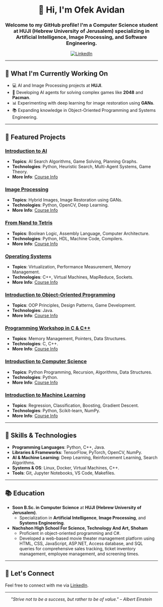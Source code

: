 <h1 align="center">👋 Hi, I'm Ofek Avidan</h1>



<h3 align="center">Welcome to my GitHub profile! I'm a Computer Science student at HUJI (Hebrew University of Jerusalem) specializing in Artificial Intelligence, Image Processing, and Software Engineering.</h3>

<p align="center">
  <a href="https://www.linkedin.com/in/ofekavidan/">
    <img alt="LinkedIn" src="https://img.shields.io/badge/LinkedIn-Ofek%20Avidan-blue?style=for-the-badge&logo=linkedin">
  </a>

</p>

---

<h2>🔭 What I'm Currently Working On</h2>

- 💻 AI and Image Processing projects at **HUJI**.
- 🤖 Developing AI agents for solving complex games like **2048** and **Pacman**.
- 📊 Experimenting with deep learning for image restoration using **GANs**.
- 📚 Expanding knowledge in Object-Oriented Programming and Systems Engineering.

---

<h2>🌟 Featured Projects</h2>

### [Introduction to AI](https://github.com/ofekavidan/Introduction-to-Artificial-Intelligence)
- **Topics**: AI Search Algorithms, Game Solving, Planning Graphs.
- **Technologies**: Python, Heuristic Search, Multi-Agent Systems, Game Theory.
- **More Info**: [Course Info](https://shnaton.huji.ac.il/index.php/NewSyl/67842/2/2019)

### [Image Processing](https://github.com/ofekavidan/Image-Processing)
- **Topics**: Hybrid Images, Image Restoration using GANs.
- **Technologies**: Python, OpenCV, Deep Learning.
- **More Info**: [Course Info](https://shnaton.huji.ac.il/index.php/NewSyl/67829/2/2022/)

### [From Nand to Tetris](https://github.com/ofekavidan/Nand2Tetris)
- **Topics**: Boolean Logic, Assembly Language, Computer Architecture.
- **Technologies**: Python, HDL, Machine Code, Compilers.
- **More Info**: [Course Info](https://shnaton.huji.ac.il/index.php/NewSyl/67925/2/2022)

### [Operating Systems](https://github.com/ofekavidan/Operating-Systems)
- **Topics**: Virtualization, Performance Measurement, Memory Management.
- **Technologies**: C++, Virtual Machines, MapReduce, Sockets.
- **More Info**: [Course Info](https://shnaton.huji.ac.il/index.php/NewSyl/67808/2/2021)

### [Introduction to Object-Oriented Programming](https://github.com/ofekavidan/Intro-to-Object-oriented-programming)
- **Topics**: OOP Principles, Design Patterns, Game Development.
- **Technologies**: Java.
- **More Info**: [Course Info](https://shnaton.huji.ac.il/index.php/NewSyl/67315/2/2022)

### [Programming Workshop in C & C++](https://github.com/ofekavidan/Workshop-in-C-CPP)
- **Topics**: Memory Management, Pointers, Data Structures.
- **Technologies**: C, C++.
- **More Info**: [Course Info](https://shnaton.huji.ac.il/index.php/NewSyl/67315/2/2022)

### [Introduction to Computer Science](https://github.com/ofekavidan/Introduction-to-CS)
- **Topics**: Python Programming, Recursion, Algorithms, Data Structures.
- **Technologies**: Python.
- **More Info**: [Course Info](https://shnaton.huji.ac.il/index.php/NewSyl/67315/2/2022)

### [Introduction to Machine Learning](https://github.com/ofekavidan/Introduction-To-Machine-Learning)
- **Topics**: Regression, Classification, Boosting, Gradient Descent.
- **Technologies**: Python, Scikit-learn, NumPy.
- **More Info**: [Course Info](https://shnaton.huji.ac.il/index.php/NewSyl/67577/2/2020/)


---

<h2>🚀 Skills & Technologies</h2>

- **Programming Languages**: Python, C++, Java.
- **Libraries & Frameworks**: TensorFlow, PyTorch, OpenCV, NumPy.
- **AI & Machine Learning**: Deep Learning, Reinforcement Learning, Search Algorithms.
- **Systems & OS**: Linux, Docker, Virtual Machines, C++.
- **Tools**: Git, Jupyter Notebooks, VS Code, Makefiles.

---

<h2>📚 Education</h2>

- **Soon B.Sc. in Computer Science** at **HUJI (Hebrew University of Jerusalem)**.
  - Specialization in **Artificial Intelligence**, **Image Processing**, and **Systems Engineering**.
- **Nachshon High School For Science, Technology And Art, Shoham**
  - Proficient in object-oriented programming and C#.
  - Developed a web-based movie theater management platform using HTML, CSS, JavaScript, ASP.NET, Access database, and SQL queries for comprehensive sales tracking, ticket inventory management, employee management, and screening times.


---

<h2>💬 Let's Connect</h2>

Feel free to connect with me via [LinkedIn](https://www.linkedin.com/in/ofekavidan/).

---

<p align="center">
  <i>"Strive not to be a success, but rather to be of value." – Albert Einstein</i>
</p>
